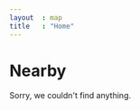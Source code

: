 ```yaml
---
layout  : map
title   : "Home"
---
```


<div id="map"></div>
<div class="container nearby">
    <h1 class="title-green">Nearby</h1>
    <a href="" id="back-to-top" title="Back to top"><i class="fa fa-arrow-circle-o-up" aria-hidden="true"></i></a>
    <div class="results">
        <p class="no-results">Sorry, we couldn't find anything.</p>
    </div>
</div>